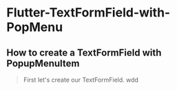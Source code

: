 # Flutter-TextFormField-with-PopMenu
## How to create a TextFormField with PopupMenuItem
> First let's create our TextFormField.
> wdd
